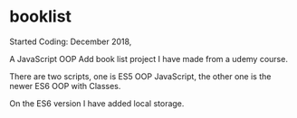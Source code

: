 # booklist

Started Coding: December 2018,

A JavaScript OOP Add book list project I have made from a udemy course. 

There are two scripts, one is ES5 OOP JavaScript, the other one is the newer ES6 OOP with Classes.

On the ES6 version I have added local storage. 

